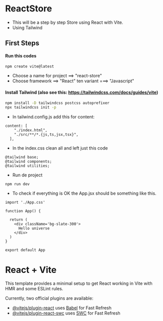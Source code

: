 
# ReactStore

- This will be a step by step Store using React with Vite.
- Using Tailwind 


## First Steps
#### Run this codes
```sh
npm create vite@latest
```
- Choose a name for project ==> "react-store"
- Choose framework ==> "React" ten variant ===> "Javascript"

#### Install Tailwind (also see this: https://tailwindcss.com/docs/guides/vite)
```sh
npm install -D tailwindcss postcss autoprefixer
npx tailwindcss init -p
```
- In tailwind.config.js add this for content:
```
content: [
    "./index.html",
    "./src/**/*.{js,ts,jsx,tsx}",
  ],
```
- In the index.css clean all and left just this code
```
@tailwind base;
@tailwind components;
@tailwind utilities;
```
- Run de project 
```
npm run dev 
```
- To check if everything is OK the App.jsx should be something like this.
```
import './App.css'

function App() {

  return (
    <div className='bg-slate-300'>
      Hello universe
    </div>
  )
}

export default App
``` 





# React + Vite

This template provides a minimal setup to get React working in Vite with HMR and some ESLint rules.

Currently, two official plugins are available:

- [@vitejs/plugin-react](https://github.com/vitejs/vite-plugin-react/blob/main/packages/plugin-react/README.md) uses [Babel](https://babeljs.io/) for Fast Refresh
- [@vitejs/plugin-react-swc](https://github.com/vitejs/vite-plugin-react-swc) uses [SWC](https://swc.rs/) for Fast Refresh
